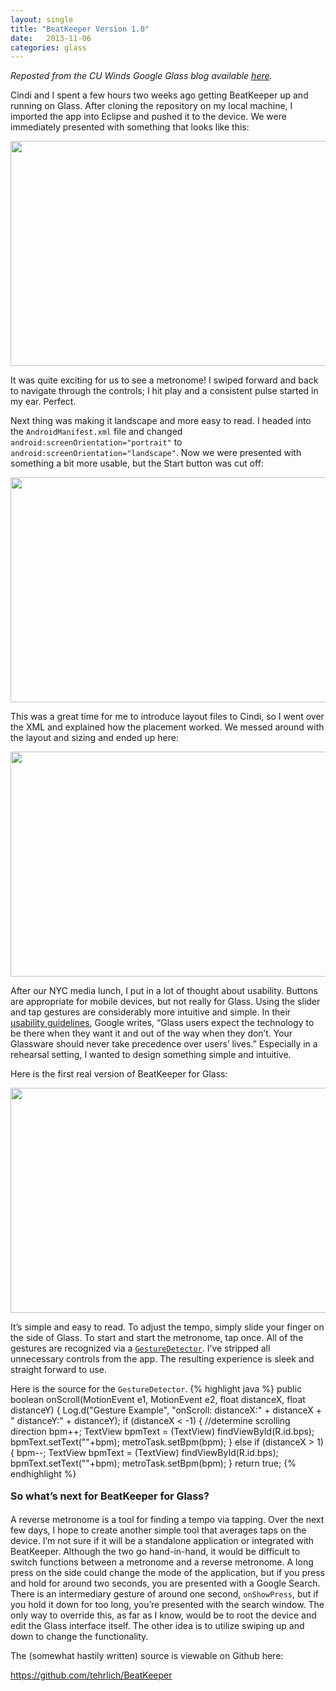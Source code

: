 ```yaml
---
layout: single
title: "BeatKeeper Version 1.0"
date:   2013-11-06
categories: glass
---
```

<i>Reposted from the CU Winds Google Glass blog available <a href="http://blogs.cornell.edu/cuwindsglass/2013/11/06/beatkeeper-version-1-0/">here</a>.</i>

<p>Cindi and I spent a few hours two weeks ago getting BeatKeeper up and running on Glass. After cloning the repository on my local machine, I imported the app into Eclipse and pushed it to the device. We were immediately presented with something that looks like this:</p>

<center><p><a href="http://blogs.cornell.edu/cuwindsglass/files/2013/11/beatkeeper1-mxu0ki.png"><img class="alignnone size-full wp-image-240" title="beatkeeper1" src="http://blogs.cornell.edu/cuwindsglass/files/2013/11/beatkeeper1-mxu0ki.png" alt="" width="640" height="360" /></a></p></center>

<p>It was quite exciting for us to see a metronome! I swiped forward and back to navigate through the controls; I hit play and a consistent pulse started in my ear. Perfect.</p>

<p>Next thing was making it landscape and more easy to read. I headed into the <code>AndroidManifest.xml</code> file and changed <code>android:screenOrientation="portrait"</code> to <code>android:screenOrientation="landscape"</code>. Now we were presented with something a bit more usable, but the Start button was cut off:</p>

<center><p><a href="http://blogs.cornell.edu/cuwindsglass/files/2013/11/beatkeeper2-16qrdna.png"><img class="alignnone size-full wp-image-237" title="beatkeeper2" src="http://blogs.cornell.edu/cuwindsglass/files/2013/11/beatkeeper2-16qrdna.png" alt="" width="640" height="360" /></a></p></center>

<p>This was a great time for me to introduce layout files to Cindi, so I went over the XML and explained how the placement worked. We messed around with the layout and sizing and ended up here:</p>

<center><p><a href="http://blogs.cornell.edu/cuwindsglass/files/2013/11/beatkeeper-2lle8xw.png"><img class="alignnone size-full wp-image-235" title="beatkeeper" src="http://blogs.cornell.edu/cuwindsglass/files/2013/11/beatkeeper-2lle8xw.png" alt="" width="640" height="360" /></a></p></center>

<p>After our NYC media lunch, I put in a lot of thought about usability. Buttons are appropriate for mobile devices, but not really for Glass. Using the slider and tap gestures are considerably more intuitive and simple. In their <a href="https://developers.google.com/glass/guidelines">usability guidelines</a>, Google writes, &#8220;Glass users expect the technology to be there when they want it and out of the way when they don&#8217;t. Your Glassware should never take precedence over users&#8217; lives.&#8221; Especially in a rehearsal setting, I wanted to design something simple and intuitive.</p>

<p>Here is the first real version of BeatKeeper for Glass:</p>

<center><p><a href="http://blogs.cornell.edu/cuwindsglass/files/2013/11/beatkeeper3-1kzxr8q.png"><img class="alignnone size-full wp-image-241" title="beatkeeper3" src="http://blogs.cornell.edu/cuwindsglass/files/2013/11/beatkeeper3-1kzxr8q.png" alt="" width="640" height="360" /></a></p></center>

<p>It&#8217;s simple and easy to read. To adjust the tempo, simply slide your finger on the side of Glass. To start and start the metronome, tap once. All of the gestures are recognized via a <a href="http://developer.android.com/reference/android/view/GestureDetector.html"><code>GestureDetector</code></a>. I&#8217;ve stripped all unnecessary controls from the app. The resulting experience is sleek and straight forward to use.</p>

Here is the source for the `GestureDetector`.
{% highlight java %}
public boolean onScroll(MotionEvent e1, MotionEvent e2, float distanceX,
					   float distanceY) {
    Log.d("Gesture Example", "onScroll: distanceX:" + distanceX +
    " distanceY:" + distanceY);
    if (distanceX < -1) { //determine scrolling direction
    	bpm++;
    	TextView bpmText = (TextView) findViewById(R.id.bps);
        bpmText.setText(""+bpm);
        metroTask.setBpm(bpm);
    } else if (distanceX > 1) { 
    	bpm--;
    	TextView bpmText = (TextView) findViewById(R.id.bps);
        bpmText.setText(""+bpm);
        metroTask.setBpm(bpm);
    } return true;
{% endhighlight %}

<p><strong><span style="line-height: 1.714285714; font-size: 1rem;">So what&#8217;s next for BeatKeeper for Glass?</span></strong></p>

<p>A reverse metronome is a tool for finding a tempo via tapping. Over the next few days, I hope to create another simple tool that averages taps on the device. I&#8217;m not sure if it will be a standalone application or integrated with BeatKeeper. Although the two go hand-in-hand, it would be difficult to switch functions between a metronome and a reverse metronome. A long press on the side could change the mode of the application, but if you press and hold for around two seconds, you are presented with a Google Search. There is an intermediary gesture of around one second, <code>onShowPress</code>, but if you hold it down for too long, you&#8217;re presented with the search window. The only way to override this, as far as I know, would be to root the device and edit the Glass interface itself. The other idea is to utilize swiping up and down to change the functionality.</p>

<p>The (somewhat hastily written) source is viewable on Github here:</p>

<p><a href="https://github.com/tehrlich/BeatKeeper">https://github.com/tehrlich/BeatKeeper</a></p>